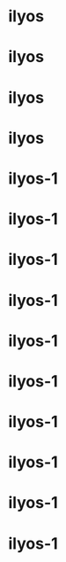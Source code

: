 # ilyos
# ilyos
# ilyos
# ilyos
# ilyos-1
# ilyos-1
# ilyos-1
# ilyos-1
# ilyos-1
# ilyos-1
# ilyos-1
# ilyos-1
# ilyos-1
# ilyos-1
